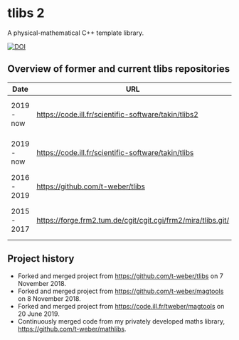 # tlibs 2

A physical-mathematical C++ template library.

[![DOI](https://zenodo.org/badge/DOI/10.5281/zenodo.5717779.svg)](https://doi.org/10.5281/zenodo.5717779)


## Overview of former and current tlibs repositories

|Date        |URL                                                          |Description                                     |
|------------|-------------------------------------------------------------|------------------------------------------------|
|2019 - now  |https://code.ill.fr/scientific-software/takin/tlibs2         |Main development repository for tlibs 2.        |
|2019 - now  |https://code.ill.fr/scientific-software/takin/tlibs          |Main development repository for tlibs 1.        |
|2016 - 2019 |https://github.com/t-weber/tlibs                             |Old private repository for tlibs 1.             |
|2015 - 2017 |https://forge.frm2.tum.de/cgit/cgit.cgi/frm2/mira/tlibs.git/ |Former main development repository for tlibs 1. |


## Project history

  - Forked and merged project from https://github.com/t-weber/tlibs on 7 November 2018.
  - Forked and merged project from https://github.com/t-weber/magtools on 8 November 2018.
  - Forked and merged project from https://code.ill.fr/tweber/magtools on 20 June 2019.
  - Continuously merged code from my privately developed maths library, https://github.com/t-weber/mathlibs.
